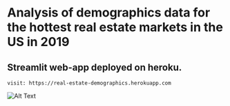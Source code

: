 # Analysis of demographics data for the hottest real estate markets in the US in 2019

## Streamlit web-app deployed on heroku.

```
visit: https://real-estate-demographics.herokuapp.com                      
```
![Alt Text](https://giphy.com/gifs/dZXG52pp1AAlswPwBZ)

